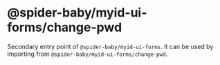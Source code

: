 # @spider-baby/myid-ui-forms/change-pwd

Secondary entry point of `@spider-baby/myid-ui-forms`. It can be used by importing from `@spider-baby/myid-ui-forms/change-pwd`.
